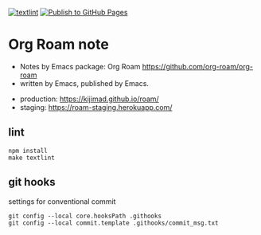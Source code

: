 [![textlint](https://github.com/kijimaD/roam/actions/workflows/lint.yml/badge.svg)](https://github.com/kijimaD/roam/actions/workflows/lint.yml)
[![Publish to GitHub Pages](https://github.com/kijimaD/roam/actions/workflows/publish.yml/badge.svg)](https://github.com/kijimaD/roam/actions/workflows/publish.yml)

# Org Roam note

- Notes by Emacs package: Org Roam https://github.com/org-roam/org-roam
- written by Emacs, published by Emacs.

+ production: https://kijimad.github.io/roam/
+ staging: https://roam-staging.herokuapp.com/

## lint
```shell
npm install
make textlint
```

## git hooks
settings for conventional commit

```shell
git config --local core.hooksPath .githooks
git config --local commit.template .githooks/commit_msg.txt
```
